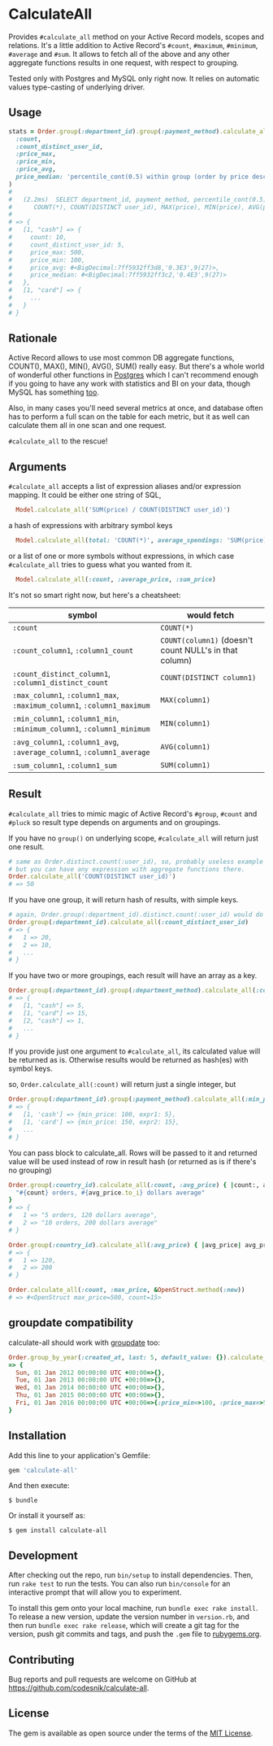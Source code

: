 # CalculateAll

Provides `#calculate_all` method on your Active Record models, scopes and relations.
It's a little addition to Active Record's `#count`, `#maximum`, `#minimum`, `#average` and `#sum`.
It allows to fetch all of the above and any other aggregate functions results in one request, with respect to grouping.

Tested only with Postgres and MySQL only right now. It relies on automatic values type-casting of underlying driver.

## Usage

```ruby
stats = Order.group(:department_id).group(:payment_method).calculate_all(
  :count,
  :count_distinct_user_id,
  :price_max,
  :price_min,
  :price_avg,
  price_median: 'percentile_cont(0.5) within group (order by price desc)'
)
#
#   (2.2ms)  SELECT department_id, payment_method, percentile_cont(0.5) within group (order by price desc),
#      COUNT(*), COUNT(DISTINCT user_id), MAX(price), MIN(price), AVG(price) FROM "orders" GROUP BY "department_id", "payment_method"
#
# => {
#   [1, "cash"] => {
#     count: 10,
#     count_distinct_user_id: 5,
#     price_max: 500,
#     price_min: 100,
#     price_avg: #<BigDecimal:7ff5932ff3d8,'0.3E3',9(27)>,
#     price_median: #<BigDecimal:7ff5932ff3c2,'0.4E3',9(27)>
#   },
#   [1, "card"] => {
#     ...
#   }
# }
```

## Rationale

Active Record allows to use most common DB aggregate functions, COUNT(), MAX(), MIN(), AVG(), SUM() really easy.
But there's a whole world of wonderful other functions in
[Postgres](http://www.postgresql.org/docs/9.5/static/functions-aggregate.html) which I can't recommend enough
if you going to have any work with statistics and BI on your data, though MySQL has something
[too](http://dev.mysql.com/doc/refman/5.7/en/group-by-functions.html).

Also, in many cases you'll need several metrics at once, and database often has to perform a full scan on
the table for each metric, but it as well can calculate them all in one scan and one request.

`#calculate_all` to the rescue!

## Arguments

`#calculate_all` accepts a list of expression aliases and/or expression mapping.
It could be either one string of SQL,

```ruby
  Model.calculate_all('SUM(price) / COUNT(DISTINCT user_id)')
```

a hash of expressions with arbitrary symbol keys

```ruby
  Model.calculate_all(total: 'COUNT(*)', average_spendings: 'SUM(price) / COUNT(DISTINCT user_id)')
```
or a list of one or more symbols without expressions, in which case `#calculate_all` tries to guess
what you wanted from it.

```ruby
  Model.calculate_all(:count, :average_price, :sum_price)
```

It's not so smart right now, but here's a cheatsheet:

| symbol                                                                 | would fetch
|------------------------------------------------------------------------|------------
| `:count`                                                               | `COUNT(*)`
| `:count_column1`, `:column1_count`                                     | `COUNT(column1)` (doesn't count NULL's in that column)
| `:count_distinct_column1`, `:column1_distinct_count`                   | `COUNT(DISTINCT column1)`
| `:max_column1`, `:column1_max`, `:maximum_column1`, `:column1_maximum` | `MAX(column1)`
| `:min_column1`, `:column1_min`, `:minimum_column1`, `:column1_minimum` | `MIN(column1)`
| `:avg_column1`, `:column1_avg`, `:average_column1`, `:column1_average` | `AVG(column1)`
| `:sum_column1`, `:column1_sum`                                         | `SUM(column1)`

## Result

`#calculate_all` tries to mimic magic of Active Record's `#group`, `#count` and `#pluck`
so result type depends on arguments and on groupings.

If you have no `group()` on underlying scope, `#calculate_all` will return just one result.

```ruby
# same as Order.distinct.count(:user_id), so, probably useless example
# but you can have any expression with aggregate functions there.
Order.calculate_all('COUNT(DISTINCT user_id)')
# => 50
```

If you have one group, it will return hash of results, with simple keys.

```ruby
# again, Order.group(:department_id).distinct.count(:user_id) would do the same
Order.group(:department_id).calculate_all(:count_distinct_user_id)
# => {
#   1 => 20,
#   2 => 10,
#   ...
# }
```

If you have two or more groupings, each result will have an array as a key.

```ruby
Order.group(:department_id).group(:department_method).calculate_all(:count_distinct_user_id)
# => {
#   [1, "cash"] => 5,
#   [1, "card"] => 15,
#   [2, "cash"] => 1,
#   ...
# }
```

If you provide just one argument to `#calculate_all`, its calculated value will be returned as is.
Otherwise results would be returned as hash(es) with symbol keys.

so, `Order.calculate_all(:count)` will return just a single integer, but

```ruby
Order.group(:department_id).group(:payment_method).calculate_all(:min_price, expr1: 'count(distinct user_id)')
# => {
#   [1, 'cash'] => {min_price: 100, expr1: 5},
#   [1, 'card'] => {min_price: 150, expr2: 15},
#   ...
# }
```

You can pass block to calculate_all. Rows will be passed to it and returned value will be used instead of
row in result hash (or returned as is if there's no grouping)

```ruby
Order.group(:country_id).calculate_all(:count, :avg_price) { |count:, avg_price:|
  "#{count} orders, #{avg_price.to_i} dollars average"
}
# => {
#   1 => "5 orders, 120 dollars average",
#   2 => "10 orders, 200 dollars average"
# }

Order.group(:country_id).calculate_all(:avg_price) { |avg_price| avg_price.to_i }
# => {
#   1 => 120,
#   2 => 200
# }

Order.calculate_all(:count, :max_price, &OpenStruct.method(:new))
# => #<OpenStruct max_price=500, count=15>
```

## groupdate compatibility

calculate-all should work with [groupdate](https://github.com/ankane/groupdate) too:

```ruby
Order.group_by_year(:created_at, last: 5, default_value: {}).calculate_all(:price_min, :price_max)
=> {
  Sun, 01 Jan 2012 00:00:00 UTC +00:00=>{},
  Tue, 01 Jan 2013 00:00:00 UTC +00:00=>{},
  Wed, 01 Jan 2014 00:00:00 UTC +00:00=>{},
  Thu, 01 Jan 2015 00:00:00 UTC +00:00=>{},
  Fri, 01 Jan 2016 00:00:00 UTC +00:00=>{:price_min=>100, :price_max=>500}
}
```

## Installation

Add this line to your application's Gemfile:

```ruby
gem 'calculate-all'
```

And then execute:

    $ bundle

Or install it yourself as:

    $ gem install calculate-all

## Development

After checking out the repo, run `bin/setup` to install dependencies. Then, run `rake test` to run the tests. You can also run `bin/console` for an interactive prompt that will allow you to experiment.

To install this gem onto your local machine, run `bundle exec rake install`. To release a new version, update the version number in `version.rb`, and then run `bundle exec rake release`, which will create a git tag for the version, push git commits and tags, and push the `.gem` file to [rubygems.org](https://rubygems.org).

## Contributing

Bug reports and pull requests are welcome on GitHub at https://github.com/codesnik/calculate-all.

## License

The gem is available as open source under the terms of the [MIT License](http://opensource.org/licenses/MIT).
